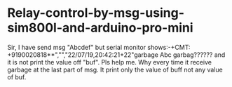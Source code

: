 # Relay-control-by-msg-using-sim800l-and-arduino-pro-mini
Sir, I have send msg "Abcdef" but serial monitor shows:-+CMT: +9190020818**","","22/07/19,20:42:21+22"garbage Abc garbag?????? and it is not print the value off "buf". Pls help me. Why every time it receive garbage at the last part of msg. It print only the value of buff not any value of buf.
